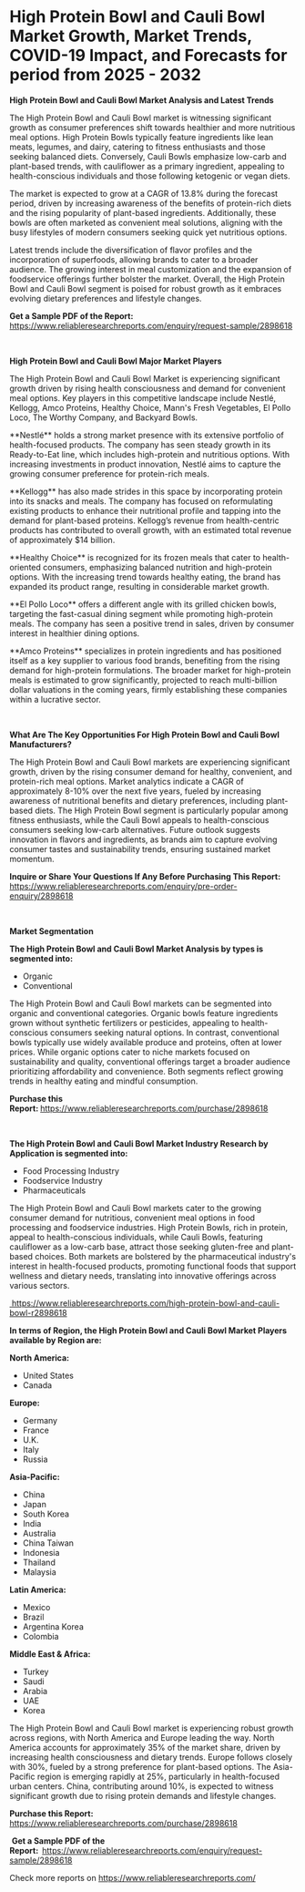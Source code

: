 <p><h1>High Protein Bowl and Cauli Bowl Market Growth, Market Trends, COVID-19 Impact, and Forecasts for period from 2025 - 2032</h1></p><p><strong>High Protein Bowl and Cauli Bowl Market Analysis and Latest Trends</strong></p>
<p><p>The High Protein Bowl and Cauli Bowl market is witnessing significant growth as consumer preferences shift towards healthier and more nutritious meal options. High Protein Bowls typically feature ingredients like lean meats, legumes, and dairy, catering to fitness enthusiasts and those seeking balanced diets. Conversely, Cauli Bowls emphasize low-carb and plant-based trends, with cauliflower as a primary ingredient, appealing to health-conscious individuals and those following ketogenic or vegan diets.</p><p>The market is expected to grow at a CAGR of 13.8% during the forecast period, driven by increasing awareness of the benefits of protein-rich diets and the rising popularity of plant-based ingredients. Additionally, these bowls are often marketed as convenient meal solutions, aligning with the busy lifestyles of modern consumers seeking quick yet nutritious options. </p><p>Latest trends include the diversification of flavor profiles and the incorporation of superfoods, allowing brands to cater to a broader audience. The growing interest in meal customization and the expansion of foodservice offerings further bolster the market. Overall, the High Protein Bowl and Cauli Bowl segment is poised for robust growth as it embraces evolving dietary preferences and lifestyle changes.</p></p>
<p><strong>Get a Sample PDF of the Report:&nbsp;</strong> <a href="https://www.reliableresearchreports.com/enquiry/request-sample/2898618?utm_campaign=3265&utm_medium=2&utm_source=Github&utm_content=ia&utm_term=15032025&utm_id=high-protein-bowl-and-cauli-bowl">https://www.reliableresearchreports.com/enquiry/request-sample/2898618</a></p>
<p>&nbsp;</p>
<p><strong>High Protein Bowl and Cauli Bowl Major Market Players</strong></p>
<p><p>The High Protein Bowl and Cauli Bowl Market is experiencing significant growth driven by rising health consciousness and demand for convenient meal options. Key players in this competitive landscape include Nestlé, Kellogg, Amco Proteins, Healthy Choice, Mann's Fresh Vegetables, El Pollo Loco, The Worthy Company, and Backyard Bowls.</p><p>**Nestlé** holds a strong market presence with its extensive portfolio of health-focused products. The company has seen steady growth in its Ready-to-Eat line, which includes high-protein and nutritious options. With increasing investments in product innovation, Nestlé aims to capture the growing consumer preference for protein-rich meals.</p><p>**Kellogg** has also made strides in this space by incorporating protein into its snacks and meals. The company has focused on reformulating existing products to enhance their nutritional profile and tapping into the demand for plant-based proteins. Kellogg’s revenue from health-centric products has contributed to overall growth, with an estimated total revenue of approximately $14 billion.</p><p>**Healthy Choice** is recognized for its frozen meals that cater to health-oriented consumers, emphasizing balanced nutrition and high-protein options. With the increasing trend towards healthy eating, the brand has expanded its product range, resulting in considerable market growth.</p><p>**El Pollo Loco** offers a different angle with its grilled chicken bowls, targeting the fast-casual dining segment while promoting high-protein meals. The company has seen a positive trend in sales, driven by consumer interest in healthier dining options.</p><p>**Amco Proteins** specializes in protein ingredients and has positioned itself as a key supplier to various food brands, benefiting from the rising demand for high-protein formulations. The broader market for high-protein meals is estimated to grow significantly, projected to reach multi-billion dollar valuations in the coming years, firmly establishing these companies within a lucrative sector.</p></p>
<p>&nbsp;</p>
<p><strong>What Are The Key Opportunities For High Protein Bowl and Cauli Bowl Manufacturers?</strong></p>
<p><p>The High Protein Bowl and Cauli Bowl markets are experiencing significant growth, driven by the rising consumer demand for healthy, convenient, and protein-rich meal options. Market analytics indicate a CAGR of approximately 8-10% over the next five years, fueled by increasing awareness of nutritional benefits and dietary preferences, including plant-based diets. The High Protein Bowl segment is particularly popular among fitness enthusiasts, while the Cauli Bowl appeals to health-conscious consumers seeking low-carb alternatives. Future outlook suggests innovation in flavors and ingredients, as brands aim to capture evolving consumer tastes and sustainability trends, ensuring sustained market momentum.</p></p>
<p><strong>Inquire or Share Your Questions If Any Before Purchasing This Report:</strong> <a href="https://www.reliableresearchreports.com/enquiry/pre-order-enquiry/2898618?utm_campaign=3265&utm_medium=2&utm_source=Github&utm_content=ia&utm_term=15032025&utm_id=high-protein-bowl-and-cauli-bowl">https://www.reliableresearchreports.com/enquiry/pre-order-enquiry/2898618</a></p>
<p>&nbsp;</p>
<p><strong>Market Segmentation</strong></p>
<p><strong>The High Protein Bowl and Cauli Bowl Market Analysis by types is segmented into:</strong></p>
<p><ul><li>Organic</li><li>Conventional</li></ul></p>
<p><p>The High Protein Bowl and Cauli Bowl markets can be segmented into organic and conventional categories. Organic bowls feature ingredients grown without synthetic fertilizers or pesticides, appealing to health-conscious consumers seeking natural options. In contrast, conventional bowls typically use widely available produce and proteins, often at lower prices. While organic options cater to niche markets focused on sustainability and quality, conventional offerings target a broader audience prioritizing affordability and convenience. Both segments reflect growing trends in healthy eating and mindful consumption.</p></p>
<p><strong>Purchase this Report:&nbsp;</strong><a href="https://www.reliableresearchreports.com/purchase/2898618?utm_campaign=3265&utm_medium=2&utm_source=Github&utm_content=ia&utm_term=15032025&utm_id=high-protein-bowl-and-cauli-bowl">https://www.reliableresearchreports.com/purchase/2898618</a></p>
<p>&nbsp;</p>
<p><strong>The High Protein Bowl and Cauli Bowl Market Industry Research by Application is segmented into:</strong></p>
<p><ul><li>Food Processing Industry</li><li>Foodservice Industry</li><li>Pharmaceuticals</li></ul></p>
<p><p>The High Protein Bowl and Cauli Bowl markets cater to the growing consumer demand for nutritious, convenient meal options in food processing and foodservice industries. High Protein Bowls, rich in protein, appeal to health-conscious individuals, while Cauli Bowls, featuring cauliflower as a low-carb base, attract those seeking gluten-free and plant-based choices. Both markets are bolstered by the pharmaceutical industry's interest in health-focused products, promoting functional foods that support wellness and dietary needs, translating into innovative offerings across various sectors.</p></p>
<p><a href="https://www.reliableresearchreports.com/high-protein-bowl-and-cauli-bowl-r2898618?utm_campaign=3265&utm_medium=2&utm_source=Github&utm_content=ia&utm_term=15032025&utm_id=high-protein-bowl-and-cauli-bowl">&nbsp;https://www.reliableresearchreports.com/high-protein-bowl-and-cauli-bowl-r2898618</a></p>
<p><strong>In terms of Region, the High Protein Bowl and Cauli Bowl Market Players available by Region are:</strong></p>
<p>
    <p> <strong> North America: </strong>
        <ul>
            <li>United States</li>
            <li>Canada</li>
        </ul>
        </p> 
    <p> <strong> Europe: </strong>
        <ul>
            <li>Germany</li>
            <li>France</li>
            <li>U.K.</li>
            <li>Italy</li>
            <li>Russia</li>
        </ul>
        </p> 
    <p> <strong> Asia-Pacific: </strong>
        <ul>
            <li>China</li>
            <li>Japan</li>
            <li>South Korea</li>
            <li>India</li>
            <li>Australia</li>
            <li>China Taiwan</li>
            <li>Indonesia</li>
            <li>Thailand</li>
            <li>Malaysia</li>
        </ul>
        </p> 
    <p> <strong> Latin America: </strong>
        <ul>
            <li>Mexico</li>
            <li>Brazil</li>
            <li>Argentina Korea</li>
            <li>Colombia</li>
        </ul>
        </p> 
    <p> <strong> Middle East & Africa: </strong>
        <ul>
            <li>Turkey</li>
            <li>Saudi</li>
            <li>Arabia</li>
            <li>UAE</li>
            <li>Korea</li>
        </ul>
    </p>
    </p>
<p><p>The High Protein Bowl and Cauli Bowl market is experiencing robust growth across regions, with North America and Europe leading the way. North America accounts for approximately 35% of the market share, driven by increasing health consciousness and dietary trends. Europe follows closely with 30%, fueled by a strong preference for plant-based options. The Asia-Pacific region is emerging rapidly at 25%, particularly in health-focused urban centers. China, contributing around 10%, is expected to witness significant growth due to rising protein demands and lifestyle changes.</p></p>
<p><strong>Purchase this Report: </strong><a href="https://www.reliableresearchreports.com/purchase/2898618?utm_campaign=3265&utm_medium=2&utm_source=Github&utm_content=ia&utm_term=15032025&utm_id=high-protein-bowl-and-cauli-bowl">https://www.reliableresearchreports.com/purchase/2898618</a></p>
<p>&nbsp;<strong>Get a Sample PDF of the Report:&nbsp;&nbsp;</strong><a href="https://www.reliableresearchreports.com/enquiry/request-sample/2898618?utm_campaign=3265&utm_medium=2&utm_source=Github&utm_content=ia&utm_term=15032025&utm_id=high-protein-bowl-and-cauli-bowl">https://www.reliableresearchreports.com/enquiry/request-sample/2898618</a></p>
<p><strong></strong></p>
<p>Check more reports on <a href="https://www.reliableresearchreports.com/?utm_campaign=3265&utm_medium=2&utm_source=Github&utm_content=ia&utm_term=15032025&utm_id=high-protein-bowl-and-cauli-bowl">https://www.reliableresearchreports.com/</a></p>